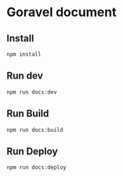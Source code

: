 # Goravel document

## Install

```
npm install
```

## Run dev

```
npm run docs:dev
```

## Run Build

```
npm run docs:build
```

## Run Deploy

```
npm run docs:deploy
```
